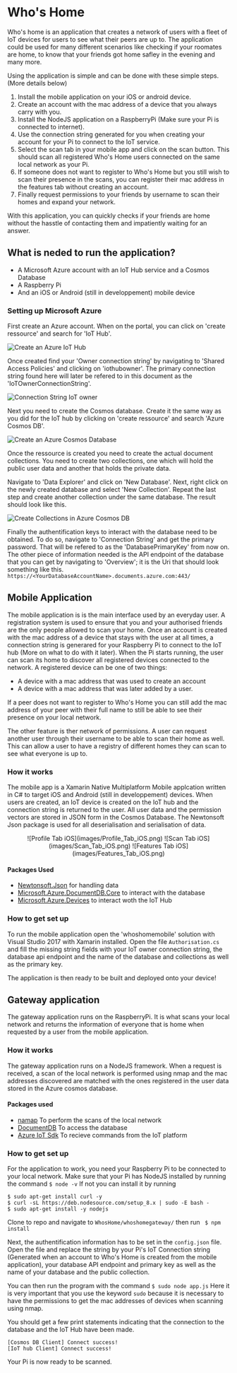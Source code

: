 # Who's Home
Who's home is an application that creates a network of users with a fleet of IoT devices for users to see what their peers are up to.
The application could be used for many different scenarios like checking if your roomates are home, to know that your friends got home safley in the evening and many more.

Using the application is simple and can be done with these simple steps. (More details below)
1. Install the mobile application on your iOS or android device.
2. Create an account with the mac address of a device that you always carry with you.
3. Install the NodeJS application on a RaspberryPi (Make sure your Pi is connected to internet).
4. Use the connection string generated for you when creating your account for your Pi to connect to the IoT service.
5. Select the scan tab in your mobile app and click on the scan button. This should scan all registered Who's Home users connected on the same local network as your Pi.
6. If someone does not want to register to Who's Home but you still wish to scan their presence in the scans, you can register their mac address in the features tab without creating an account.
7. Finally request permissions to your friends by username to scan their homes and expand your network.

With this application, you can quickly checks if your friends are home without the hasstle of contacting them and impatiently waiting for an answer.

## What is neded to run the application?
- A Microsoft Azure account with an IoT Hub service and a Cosmos Database
- A Raspberry Pi
- And an iOS or Android (still in developpement) mobile device

### Setting up Microsoft Azure
First create an Azure account.
When on the portal, you can click on 'create ressource' and search for 'IoT Hub'.

![Create an Azure IoT Hub](images/Create_Azure_IoT_Hub.png)

Once created find your 'Owner connection string' by navigating to 'Shared Access Policies' and clicking on 'iothubowner'. The primary connection string found here will later be refered to in this document as the 'IoTOwnerConnectionString'.

![Connection String IoT owner](images/IoT_Hub_ConnectionString.png)

Next you need to create the Cosmos database. Create it the same way as you did for the IoT hub by clicking on 'create ressource' and search 'Azure Cosmos DB'.

![Create an Azure Cosmos Database](images/Create_Azure_CosmosDB.png)

Once the ressource is created you need to create the actual document collections. You need to create two collections, one which will hold the public user data and another that holds the private data.

Navigate to 'Data Explorer' and click on 'New Database'. Next, right click on the newly created database and select 'New Collection'. Repeat the last step and create another collection under the same database. The result should look like this.

![Create Collections in Azure Cosmos DB](images/Create_Collections_Azure_Cosmos_DB.png)

Finally the authentification keys to interact with the database need to be obtained. To do so, navigate to 'Connection String' and get the primary password. That will be refered to as the 'DatabasePrimaryKey' from now on. The other piece of information needed is the API endpoint of the database that you can get by navigating to 'Overview'; it is the Uri that should look something like this.
`https://<YourDatabaseAccountName>.documents.azure.com:443/`

## Mobile Application
The mobile application is is the main interface used by an everyday user. A registration system is used to ensure that you and your authorised friends are the only people allowed to scan your home. Once an account is created with the mac address of a device that stays with the user at all times, a connection string is generared for your Raspberry Pi to connect to the IoT hub (More on what to do with it later). When the Pi starts running, the user can scan its home to discover all registered devices connected to the network.
A registered device can be one of two things:
- A device with a mac address that was used to create an account
- A device with a mac address that was later added by a user.

If a peer does not want to register to Who's Home you can still add the mac address of your peer with their full name to still be able to see their presence on your local network.

The other feature is ther network of permissions. A user can request another user through their username to be able to scan their home as well. This can allow a user to have a registry of different homes they can scan to see what everyone is up to.

### How it works
The mobile app is a Xamarin Native Multiplatform Mobile applcation written in C# to target iOS and Android (still in developpement) devices. When users are created, an IoT device is created on the IoT hub and the connection string is returned to the user. All user data and the permission vectors are stored in JSON form in the Cosmos Database. The Newtonsoft Json package is used for all deserialisation and serialisation of data.

<p align="center">
![Profile Tab iOS](images/Profile_Tab_iOS.png) ![Scan Tab iOS](images/Scan_Tab_iOS.png) ![Features Tab iOS](images/Features_Tab_iOS.png)
</p>

#### Packages Used
- [Newtonsoft.Json](https://www.nuget.org/packages/Newtonsoft.Json/) for handling data
- [Microsoft.Azure.DocumentDB.Core](https://www.nuget.org/packages/Microsoft.Azure.DocumentDB.Core/) to interact with the database
- [Microsoft.Azure.Devices](https://www.nuget.org/packages/Microsoft.Azure.Devices/) to interact woth the IoT Hub

### How to get set up
To run the mobile application open the 'whoshomemobile' solution with Visual Studio 2017 with Xamarin installed. Open the file `Authorisation.cs` and fill the missing string fields with your IoT owner connection string, the database api endpoint and the name of the database and collections as well as the primary key.

The application is then ready to be built and deployed onto your device!

## Gateway application
The gateway application runs on the RaspberryPi. It is what scans your local network and returns the information of everyone that is home when requested by a user from the mobile application.

### How it works
The gateway application runs on a NodeJS framework. When a request is received, a scan of the local network is performed using nmap and the mac addresses discovered are matched with the ones registered in the user data stored in the Azure cosmos database.

#### Packages used
- [namap](https://github.com/jas-/node-libnmap) To perform the scans of the local network
- [DocumentDB](https://github.com/Azure/azure-documentdb-node) To access the database
- [Azure IoT Sdk](https://github.com/Azure/azure-iot-sdk-node) To recieve commands from the IoT platform

### How to get set up
For the application to work, you need your Raspberry Pi to be connected to your local network.
Make sure that your Pi has NodeJS installed by running the command
`$ node -v`
If not you can install it by running
```
$ sudo apt-get install curl -y
$ curl -sL https://deb.nodesource.com/setup_8.x | sudo -E bash -
$ sudo apt-get install -y nodejs
```
Clone to repo and navigate to `WhosHome/whoshomegateway/` then run ` $ npm install`

Next, the authentification information has to be set in the `config.json` file.
Open the file and replace the string by your Pi's IoT Connection string (Generated when an account to Who's Home is created from the mobile application), your database API endpoint and primary key as well as the name of your database and the public collection.

You can then run the program with the command
`$ sudo node app.js`
Here it is very important that you use the keyword `sudo` because it is necessary to have the permissions to get the mac addresses of devices when scanning using nmap.

You should get a few print statements indicating that the connection to the database and the IoT Hub have been made.
```
[Cosmos DB Client] Connect success!
[IoT hub Client] Connect success!
```
Your Pi is now ready to be scanned.
